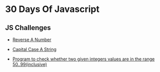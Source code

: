 # 30 Days Of Javascript

## JS Challenges 

* [Reverse A Number](https://github.com/vipuljain08/30DaysOfJavascript/blob/master/challenges/Challenge1.js)

* [Capital Case A String](https://github.com/vipuljain08/30DaysOfJavascript/blob/master/challenges/Challenge2.js)

* [Program to check whether two given integers values are in the range 50..99(inclusive)](https://github.com/vipuljain08/30DaysOfJavascript/blob/master/challenges/Challenge3.js)
